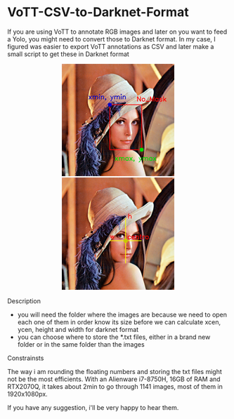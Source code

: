# VoTT-CSV-to-Darknet-Format
If you are using VoTT to annotate RGB images and later on you want to feed a Yolo, you might need to convert those to Darknet format. 
In my case, I figured was easier to export VoTT annotations as CSV and later make a small script to get these in Darknet format

<p align="center">
<img src="https://github.com/chacoff/VoTT-CSV-to-Darknet-Format/blob/main/lena_annotated.png" width="256">
<img src="https://github.com/chacoff/VoTT-CSV-to-Darknet-Format/blob/main/lena_annotated2.png" width="256">
</p>

 
Description
- you will need the folder where the images are because we need to open each one of them in order know its size before we can calculate xcen, ycen, height and width for darknet format
- you can choose where to store the *.txt files, either in a brand new folder or in the same folder than the images


Constrainsts

The way i am rounding the floating numbers and storing the txt files might not be the most efficients. With an Alienware i7-8750H, 16GB of RAM and RTX2070Q, it takes about 2min to go through 1141 images, most of them in 1920x1080px. 



If you have any suggestion, i'll be very happy to hear them.
